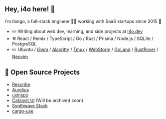 ## Hey, i4o here! :wave:

I'm Ilango, a full-stack engineer 👨‍💻 working with SaaS startups since 2015 🚀

-   :pencil2: Writing about web dev, learning, and side projects at [i4o.dev](https://i4o.dev)
-   :hammer_and_pick: React / Remix / TypeScript / Go / Rust / Prisma / Node.js / SQLite / PostgreSQL
-   :pencil2: Ubuntu / [i3wm](https://i3wm.org/) / [Alacritty](https://alacritty.org/) / [Tmux](https://github.com/tmux/tmux) / [WebStorm](https://www.jetbrains.com/webstorm/) / [GoLand](https://www.jetbrains.com/go/) / [RustRover](https://www.jetbrains.com/rust/) / [Neovim](https://neovim.io/)

## :seedling: Open Source Projects

- [Rescribe](https://github.com/aureliushq/rescribe)
- [Aurelius](https://aurelius.ink/)
- [uxinspo](https://uxinspo.site/)
- [Catalyst UI](https://catalyst-ui.netlify.app/) (Will be archived soon)
- [Synthwave Stack](https://synthwave-stack.fly.dev/)
- [cargo-use](https://github.com/i4o-dev/cargo-use)
